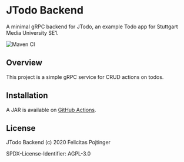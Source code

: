 # JTodo Backend

A minimal gRPC backend for JTodo, an example Todo app for Stuttgart Media University SE1.

![Maven CI](https://github.com/pojntfx/jtodo-backend/workflows/Maven%20CI/badge.svg)

## Overview

This project is a simple gRPC service for CRUD actions on todos.

## Installation

A JAR is available on [GitHub Actions](https://github.com/pojntfx/jtodo-backend/actions).

## License

JTodo Backend (c) 2020 Felicitas Pojtinger

SPDX-License-Identifier: AGPL-3.0
